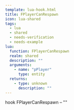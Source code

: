```yaml
---
template: lua-hook.html
title: FPlayerCanRespawn
icon: lua-shared
tags:
  - lua
  - shared
  - needs-verification
  - needs-example
lua:
  function: FPlayerCanRespawn
  realm: shared
  description: ""
  arguments:
    - name: "pPlayer"
      type: entity
  returns:
    - type: unknown
      description: ""
---
```


<div class="lua__search__keywords">
hook FPlayerCanRespawn &#x2013; ""
</div>
